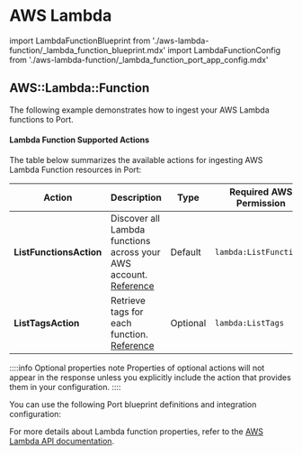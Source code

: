 # AWS Lambda

import LambdaFunctionBlueprint from './aws-lambda-function/_lambda_function_blueprint.mdx'
import LambdaFunctionConfig from './aws-lambda-function/_lambda_function_port_app_config.mdx'



## AWS::Lambda::Function

The following example demonstrates how to ingest your AWS Lambda functions to Port.

#### Lambda Function Supported Actions

The table below summarizes the available actions for ingesting AWS Lambda Function resources in Port:

| Action                    | Description                                                                                               | Type     | Required AWS Permission |
|---------------------------|-----------------------------------------------------------------------------------------------------------|----------|-------------------------|
| **ListFunctionsAction**   | Discover all Lambda functions across your AWS account. [Reference](https://docs.aws.amazon.com/lambda/latest/APIReference/API_ListFunctions.html)       | Default  | `lambda:ListFunctions`  |
| **ListTagsAction**        | Retrieve tags for each function. [Reference](https://docs.aws.amazon.com/lambda/latest/APIReference/API_ListTags.html)                                  | Optional | `lambda:ListTags`       |

::::info Optional properties note
Properties of optional actions will not appear in the response unless you explicitly include the action that provides them in your configuration.
::::

You can use the following Port blueprint definitions and integration configuration:

<LambdaFunctionBlueprint/>

<LambdaFunctionConfig/>

For more details about Lambda function properties, refer to the [AWS Lambda API documentation](https://docs.aws.amazon.com/lambda/latest/APIReference/Welcome.html).
